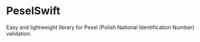 # PeselSwift
Easy and lightweight library for Pesel (Polish National Identification Number) validation.

